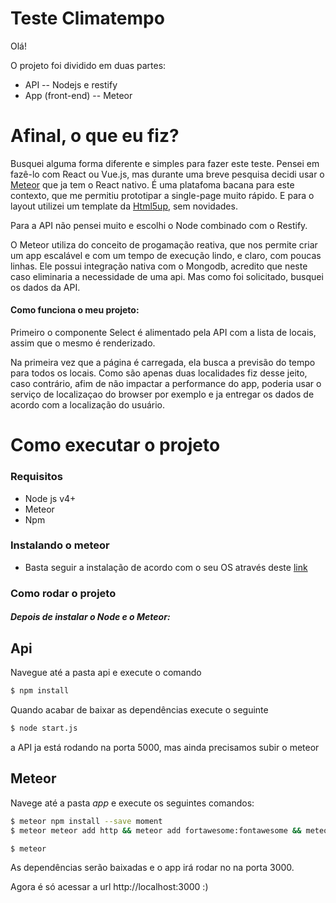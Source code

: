 # Teste Climatempo

Olá!

O projeto foi dividido em duas partes:

  - API
  -- Nodejs e restify
  - App (front-end)
  -- Meteor

# Afinal, o que eu fiz?

Busquei alguma forma diferente e simples para fazer este teste. Pensei em fazê-lo com React ou Vue.js, mas durante uma breve pesquisa decidi usar o [Meteor](https://www.meteor.com/) que ja tem o React nativo. É uma platafoma bacana para este contexto, que me permitiu prototipar a single-page muito rápido. E para o layout utilizei um template da [Html5up](https://html5up.net/), sem novidades.

Para a API não pensei muito e escolhi o Node combinado com o Restify.

O Meteor utiliza do conceito de progamação reativa, que nos permite criar um app escalável e com um tempo de execução lindo, e claro, com poucas linhas. Ele possui integração nativa com o Mongodb, acredito que neste caso eliminaria a necessidade de uma api. Mas como foi solicitado, busquei os dados da API.

#### Como funciona o meu projeto:

Primeiro o componente Select é alimentado pela API com a lista de locais, assim que o mesmo é renderizado.

Na primeira vez que a página é carregada, ela busca a previsão do tempo para todos os locais. Como são apenas duas localidades fiz desse jeito, caso contrário, afim de não impactar a performance do app, poderia usar o serviço de localizaçao do browser por exemplo e ja entregar os dados de acordo com a localização do usuário.

# Como executar o projeto
### Requisitos
- Node js v4+
- Meteor
- Npm 

### Instalando o meteor
- Basta seguir a instalação de acordo com o seu OS através deste [link](https://www.meteor.com/install)

### Como rodar o projeto
##### Depois de instalar o Node e o Meteor:

## Api
Navegue até a pasta api e execute o comando
```sh
$ npm install
```
Quando acabar de baixar as dependências execute o seguinte
```sh
$ node start.js
```
a API  ja está rodando na porta 5000, mas ainda precisamos subir o meteor

## Meteor
Navege até a pasta *app* e execute os seguintes comandos:
```sh
$ meteor npm install --save moment
$ meteor meteor add http && meteor add fortawesome:fontawesome && meteor meteor add session && meteor add mizzao:bootstrap-3    
```

```sh
$ meteor
```
As dependências serão baixadas e o app irá rodar no na porta 3000.

Agora é só acessar a url http://localhost:3000 :)
